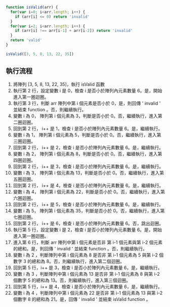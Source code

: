 ``` js
function isValid(arr) {
  for(var i=0; i<arr.length; i++) {
    if (arr[i] <= 0) return 'invalid'
  }
  for(var i=2; i<arr.length; i++) {
    if (arr[i] !== arr[i-1] + arr[i-2]) return 'invalid'
  }
  return 'valid'
}

isValid([3, 5, 8, 13, 22, 35])
```

## 執行流程
1. 將陣列 [3, 5, 8, 13, 22, 35]，執行 isValid 函數
2. 執行第 2 行，設定變數 i 是 0，檢查 i 是否小於陣列內元素數量 6。是，開始進入第一圈迴圈。
3.   執行第 3 行，判斷 arr 陣列中第 i 個元素是否小於 0，是，則回傳 ' invalid ' 並結束 function 。否，則繼續執行。
4.  變數 i 為 0， 陣列第 i 個元素為 3，判斷是否小於 0。否，繼續執行，進入第二圈迴圈。
5.  回到第 2 行， i++ 是 1，檢查 i 是否小於陣列內元素數量 6。是，繼續執行。
6.  變數 i 為 1， 陣列第 i 個元素為 5，判斷是否小於 0。否，繼續執行，進入第三圈迴圈。
7. 回到第 2 行， i++ 是 2，檢查 i 是否小於陣列內元素數量 6。是，繼續執行。
8. 變數 i 為 2， 陣列第 i 個元素為 8，判斷是否小於 0。否，繼續執行，進入第四圈迴圈。
9. 回到第 2 行， i++ 是 3，檢查 i 是否小於陣列內元素數量 6。是，繼續執行。 
10. 變數 i 為 3， 陣列第 i 個元素為 13，判斷是否小於 0。否，繼續執行，進入第五圈迴圈。
11. 回到第 2 行， i++ 是 4，檢查 i 是否小於陣列內元素數量 6。是，繼續執行。
12. 變數 i 為 4， 陣列第 i 個元素為 22，判斷是否小於 0。否，繼續執行，進入第六圈迴圈。
13. 回到第 2 行， i++ 是 5，檢查 i 是否小於陣列內元素數量 6。是，繼續執行。
14. 變數 i 為 5， 陣列第 i 個元素為 35，判斷是否小於 0。否，繼續執行，進入第七圈迴圈。
15. 回到第 2 行， i++ 是 6，檢查 i 是否小於陣列內元素數量 6。否，跳出迴圈。
16. 執行第 5 行，設定變數 i 是 2，檢查 i 是否小於陣列內元素數量 6。是，開始進入第一圈迴圈。
17. 進入第 6 行，判斷 arr 陣列中第 i 個元素是否非 第 i-1 個元素與第 i-2 個元素的總和。是，則回傳 ' invalid ' 並結束 function 。否，則繼續執行。
18.  變數 i 為 2 ，判斷陣列中第 i 個元素為 8 是否非 第 i-1 個元素為 5 與第 i-2 個數字 3 的總和為 8。否，則繼續執行，進入第二個迴圈。
19. 回到第 5 行，i++ 是 3，檢查 i 是否小於陣列內元素數量 6，是，繼續執行。
20. 變數 i 為 3 ，判斷陣列中第 i 個元素為 13 是否非 第 i-1 個元素為 8 與第 i-2 個數字 5 的總和為 13。否，則繼續執行，進入第三個迴圈。
21. 回到第 5 行，i++ 是 4，檢查 i 是否小於陣列內元素數量 6，是，繼續執行。
22. 變數 i 為 4 ，判斷陣列中第 i 個元素為 22 是否非 第 i-1 個元素為 13 與第 i-2 個數字 8 的總和為 21。是，回傳 ' invalid ' 並結束 isValid function 。